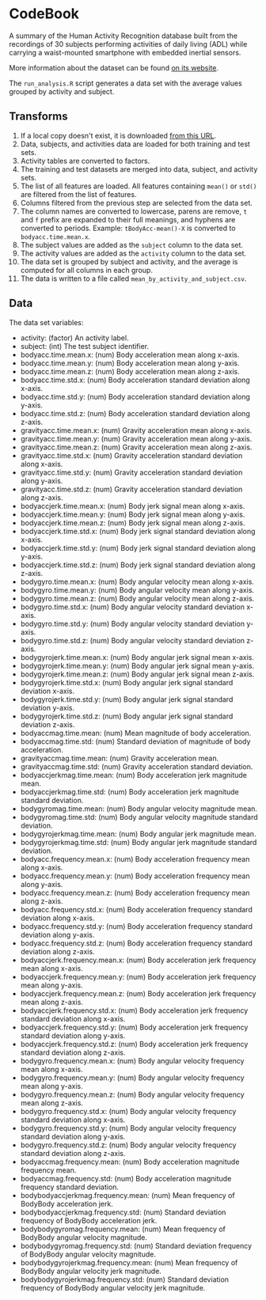 CodeBook
========

A summary of the Human Activity Recognition database built from the recordings
of 30 subjects performing activities of daily living (ADL) while carrying a
waist-mounted smartphone with embedded inertial sensors.

More information about the dataset can be found 
[on its website](http://archive.ics.uci.edu/ml/datasets/Human+Activity+Recognition+Using+Smartphones).

The `run_analysis.R` script generates a data set with the average values grouped
by activity and subject.

Transforms
----------

1. If a local copy doesn't exist, it is downloaded [from this URL](https://d396qusza40orc.cloudfront.net/getdata%2Fprojectfiles%2FUCI%20HAR%20Dataset.zip).
2. Data, subjects, and activities data are loaded for both training and test
   sets.
3. Activity tables are converted to factors.
4. The training and test datasets are merged into data, subject, and activity
   sets.
6. The list of all features are loaded. All features containing `mean()` or
   `std()` are filtered from the list of features.
7. Columns filtered from the previous step are selected from the data set.
8. The column names are converted to lowercase, parens are remove, `t` and `f`
   prefix are expanded to their full meanings, and hyphens are converted to
   periods. Example: `tBodyAcc-mean()-X` is converted to `bodyacc.time.mean.x`.
9. The subject values are added as the `subject` column to the data set.
10. The activity values are added as the `activity` column to the data set.
11. The data set is grouped by subject and activity, and the average is computed
    for all columns in each group.
12. The data is written to a file called `mean_by_activity_and_subject.csv`.

Data
----

The data set variables:

 * activity: (factor) An activity label.
 * subject: (int) The test subject identifier.
 * bodyacc.time.mean.x: (num) Body acceleration mean along x-axis.
 * bodyacc.time.mean.y: (num) Body acceleration mean along y-axis.
 * bodyacc.time.mean.z: (num) Body acceleration mean along z-axis.
 * bodyacc.time.std.x: (num) Body acceleration standard deviation along x-axis.
 * bodyacc.time.std.y: (num) Body acceleration standard deviation along y-axis.
 * bodyacc.time.std.z: (num) Body acceleration standard deviation along z-axis.
 * gravityacc.time.mean.x: (num) Gravity acceleration mean along x-axis.
 * gravityacc.time.mean.y: (num) Gravity acceleration mean along y-axis.
 * gravityacc.time.mean.z: (num) Gravity acceleration mean along z-axis.
 * gravityacc.time.std.x: (num) Gravity acceleration standard deviation along x-axis.
 * gravityacc.time.std.y: (num) Gravity acceleration standard deviation along y-axis.
 * gravityacc.time.std.z: (num) Gravity acceleration standard deviation along z-axis.
 * bodyaccjerk.time.mean.x: (num) Body jerk signal mean along x-axis.
 * bodyaccjerk.time.mean.y: (num) Body jerk signal mean along y-axis.
 * bodyaccjerk.time.mean.z: (num) Body jerk signal mean along z-axis.
 * bodyaccjerk.time.std.x: (num) Body jerk signal standard deviation along x-axis.
 * bodyaccjerk.time.std.y: (num) Body jerk signal standard deviation along y-axis.
 * bodyaccjerk.time.std.z: (num) Body jerk signal standard deviation along z-axis.
 * bodygyro.time.mean.x: (num) Body angular velocity mean along x-axis.
 * bodygyro.time.mean.y: (num) Body angular velocity mean along y-axis.
 * bodygyro.time.mean.z: (num) Body angular velocity mean along z-axis.
 * bodygyro.time.std.x: (num) Body angular velocity standard deviation x-axis.
 * bodygyro.time.std.y: (num) Body angular velocity standard deviation y-axis.
 * bodygyro.time.std.z: (num) Body angular velocity standard deviation z-axis.
 * bodygyrojerk.time.mean.x: (num) Body angular jerk signal mean x-axis.
 * bodygyrojerk.time.mean.y: (num) Body angular jerk signal mean y-axis.
 * bodygyrojerk.time.mean.z: (num) Body angular jerk signal mean z-axis.
 * bodygyrojerk.time.std.x: (num) Body angular jerk signal standard deviation x-axis.
 * bodygyrojerk.time.std.y: (num) Body angular jerk signal standard deviation y-axis.
 * bodygyrojerk.time.std.z: (num) Body angular jerk signal standard deviation z-axis.
 * bodyaccmag.time.mean: (num) Mean magnitude of body acceleration.
 * bodyaccmag.time.std: (num) Standard deviation of magnitude of body acceleration.
 * gravityaccmag.time.mean: (num) Gravity acceleration mean.
 * gravityaccmag.time.std: (num) Gravity acceleration standard deviation.
 * bodyaccjerkmag.time.mean: (num) Body acceleration jerk magnitude mean.
 * bodyaccjerkmag.time.std: (num) Body acceleration jerk magnitude standard deviation.
 * bodygyromag.time.mean: (num) Body angular velocity magnitude mean.
 * bodygyromag.time.std: (num) Body angular velocity magnitude standard deviation.
 * bodygyrojerkmag.time.mean: (num) Body angular jerk magnitude mean.
 * bodygyrojerkmag.time.std: (num) Body angular jerk magnitude standard deviation.
 * bodyacc.frequency.mean.x: (num) Body acceleration frequency mean along x-axis.
 * bodyacc.frequency.mean.y: (num) Body acceleration frequency mean along y-axis.
 * bodyacc.frequency.mean.z: (num) Body acceleration frequency mean along z-axis.
 * bodyacc.frequency.std.x: (num) Body acceleration frequency standard deviation along x-axis.
 * bodyacc.frequency.std.y: (num) Body acceleration frequency standard deviation along y-axis.
 * bodyacc.frequency.std.z: (num) Body acceleration frequency standard deviation along z-axis.
 * bodyaccjerk.frequency.mean.x: (num) Body acceleration jerk frequency mean along x-axis.
 * bodyaccjerk.frequency.mean.y: (num) Body acceleration jerk frequency mean along y-axis.
 * bodyaccjerk.frequency.mean.z: (num) Body acceleration jerk frequency mean along z-axis.
 * bodyaccjerk.frequency.std.x: (num) Body acceleration jerk frequency standard deviation along x-axis.
 * bodyaccjerk.frequency.std.y: (num) Body acceleration jerk frequency standard deviation along y-axis.
 * bodyaccjerk.frequency.std.z: (num) Body acceleration jerk frequency standard deviation along z-axis.
 * bodygyro.frequency.mean.x: (num) Body angular velocity frequency mean along x-axis.
 * bodygyro.frequency.mean.y: (num) Body angular velocity frequency mean along y-axis.
 * bodygyro.frequency.mean.z: (num) Body angular velocity frequency mean along z-axis.
 * bodygyro.frequency.std.x: (num) Body angular velocity frequency standard deviation along x-axis.
 * bodygyro.frequency.std.y: (num) Body angular velocity frequency standard deviation along y-axis.
 * bodygyro.frequency.std.z: (num) Body angular velocity frequency standard deviation along z-axis.
 * bodyaccmag.frequency.mean: (num) Body acceleration magnitude frequency mean.
 * bodyaccmag.frequency.std: (num) Body acceleration magnitude frequency standard deviation.
 * bodybodyaccjerkmag.frequency.mean: (num) Mean frequency of BodyBody acceleration jerk.
 * bodybodyaccjerkmag.frequency.std: (num) Standard deviation frequency of BodyBody acceleration jerk.
 * bodybodygyromag.frequency.mean: (num) Mean frequency of BodyBody angular velocity magnitude.
 * bodybodygyromag.frequency.std: (num) Standard deviation frequency of BodyBody angular velocity magnitude.
 * bodybodygyrojerkmag.frequency.mean: (num) Mean frequency of BodyBody angular velocity jerk magnitude.
 * bodybodygyrojerkmag.frequency.std: (num) Standard deviation frequency of BodyBody angular velocity jerk magnitude.
